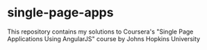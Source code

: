 # single-page-apps

This repository contains my solutions to Coursera's "Single Page Applications Using AngularJS" course by Johns Hopkins University